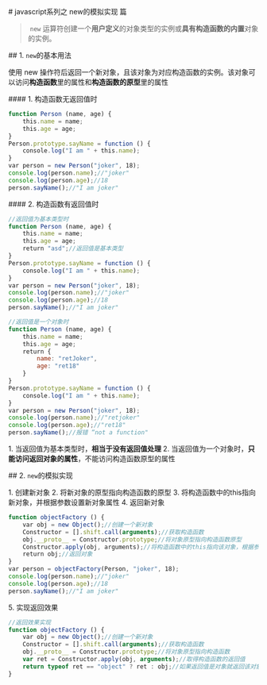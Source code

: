 # javascript系列之 new的模拟实现 篇

> `new` 运算符创建一个**用户定义**的对象类型的实例或**具有构造函数的内置**对象的实例。

## 1. `new`的基本用法

使用 new 操作符后返回一个新对象，且该对象为对应构造函数的实例。该对象可以访问**构造函数**里的属性和**构造函数的原型**里的属性

#### 1. 构造函数无返回值时

```javascript
function Person (name, age) {
    this.name = name;
    this.age = age;
}
Person.prototype.sayName = function () {
    console.log("I am " + this.name);
}
var person = new Person("joker", 18);
console.log(person.name);//"joker"
console.log(person.age);//18
person.sayName();//"I am joker"
```

#### 2. 构造函数有返回值时

```javascript
//返回值为基本类型时
function Person (name, age) {
    this.name = name;
    this.age = age;
    return "asd";//返回值是基本类型
}
Person.prototype.sayName = function () {
    console.log("I am " + this.name);
}
var person = new Person("joker", 18);
console.log(person.name);//"joker"
console.log(person.age);//18
person.sayName();//"I am joker"

//返回值是一个对象时
function Person (name, age) {
    this.name = name;
    this.age = age;
    return {
        name: "retJoker",
        age: "ret18"
    }
}
Person.prototype.sayName = function () {
    console.log("I am " + this.name);
}
var person = new Person("joker", 18);
console.log(person.name);//"retjoker"
console.log(person.age);//"ret18"
person.sayName();//报错 “not a function"
```

1. 当返回值为基本类型时，**相当于没有返回值处理**
2. 当返回值为一个对象时，**只能访问返回对象的属性**，不能访问构造函数原型的属性

## 2. `new`的模拟实现

1. 创建新对象
2. 将新对象的原型指向构造函数的原型
3. 将构造函数中的this指向新对象，并根据参数设置新对象属性
4. 返回新对象

```javascript
function objectFactory () {
    var obj = new Object();//创建一个新对象
    Constructor = [].shift.call(arguments);//获取构造函数
    obj.__proto__ = Constructor.prototype;//将对象原型指向构造函数原型
    Constructor.apply(obj, arguments);//将构造函数中的this指向该对象，根据参数设置obj属性
    return obj;//返回对象
}
var person = objectFactory(Person, "joker", 18);
console.log(person.name);//"joker"
console.log(person.age);//18
person.sayName();//"I am joker"
```

5. 实现返回效果

```javascript
//返回效果实现
function objectFactory () {
    var obj = new Object();//创建一个新对象
    Constructor = [].shift.call(arguments);//获取构造函数
    obj.__proto__ = Constructor.prototype;//将对象原型指向构造函数
    var ret = Constructor.apply(obj, arguments);//取得构造函数的返回值
    return typeof ret == "object" ? ret : obj;//如果返回值是对象就返回该对象，否则返回构造函数的实例对象
}
```